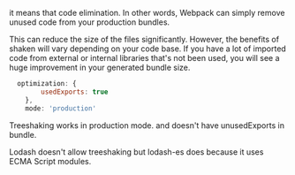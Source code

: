 it means that code elimination.
In other words, Webpack can simply remove unused code from your production bundles.

This can reduce the size of the files significantly.
However, the benefits of shaken will vary depending on your code base.
If you have a lot of imported code from external or internal libraries that's not been used, you will
see a huge improvement in your generated bundle size.

```js
  optimization: {
        usedExports: true
    },
    mode: 'production'
```

Treeshaking works in production mode. 
and doesn't have unusedExports in bundle.

Lodash doesn't allow treeshaking but lodash-es does because it uses ECMA Script modules.

